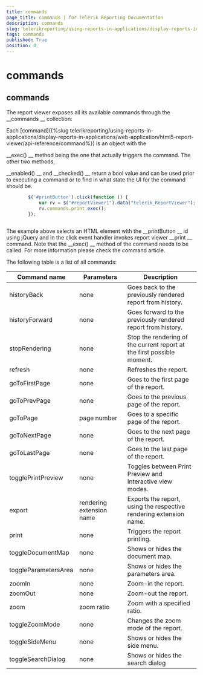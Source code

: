 ```yaml
---
title: commands
page_title: commands | for Telerik Reporting Documentation
description: commands
slug: telerikreporting/using-reports-in-applications/display-reports-in-applications/web-application/html5-report-viewer/api-reference/reportviewer/properties/commands
tags: commands
published: True
position: 0
---
```


# commands



## commands

The report viewer exposes all its available commands through the 
__commands
__ collection:
        


Each 
[command]({%slug telerikreporting/using-reports-in-applications/display-reports-in-applications/web-application/html5-report-viewer/api-reference/command%})
 is an object with the 
              
__exec()
__ method being the one that actually triggers the command. The other two methods, 
              
__enabled()
__ and 
__checked()
__ return a bool value and can be used 
              prior to executing a command or to find in what state the UI for the command should be.
          


	
````js
        $('#printButton').click(function () {
            var rv = $("#reportViewer1").data("telerik_ReportViewer");
            rv.commands.print.exec();
        });
        
````




The example above selects an HTML element with the 
__printButton
__ id using jQuery and in the click event
          handler invokes report viewer 
__print
__ command. Note that the 
__exec()
__ method of the command needs to be
          called. For more information please check the command article.
        


The following table is a list of all commands:
        



| Command name | Parameters | Description |
| ------ | ------ | ------ |
|historyBack|none|Goes back to the previously rendered report from history.|
|historyForward|none|Goes forward to the previously rendered report from history.|
|stopRendering|none|Stop the rendering of the current report at the first possible moment.|
|refresh|none|Refreshes the report.|
|goToFirstPage|none|Goes to the first page of the report.|
|goToPrevPage|none|Goes to the previous page of the report.|
|goToPage|page number|Goes to a specific page of the report.|
|goToNextPage|none|Goes to the next page of the report.|
|goToLastPage|none|Goes to the last page of the report.|
|togglePrintPreview|none|Toggles between Print Preview and Interactive view modes.|
|export|rendering extension name|Exports the report, using the respective rendering extension name.|
|print|none|Triggers the report printing.|
|toggleDocumentMap|none|Shows or hides the document map.|
|toggleParametersArea|none|Shows or hides the parameters area.|
|zoomIn|none|Zoom-in the report.|
|zoomOut|none|Zoom-out the report.|
|zoom|zoom ratio|Zoom with a specified ratio.|
|toggleZoomMode|none|Changes the zoom mode of the report.|
|toggleSideMenu|none|Shows or hides the side menu.|
|toggleSearchDialog|none|Shows or hides the search dialog|



